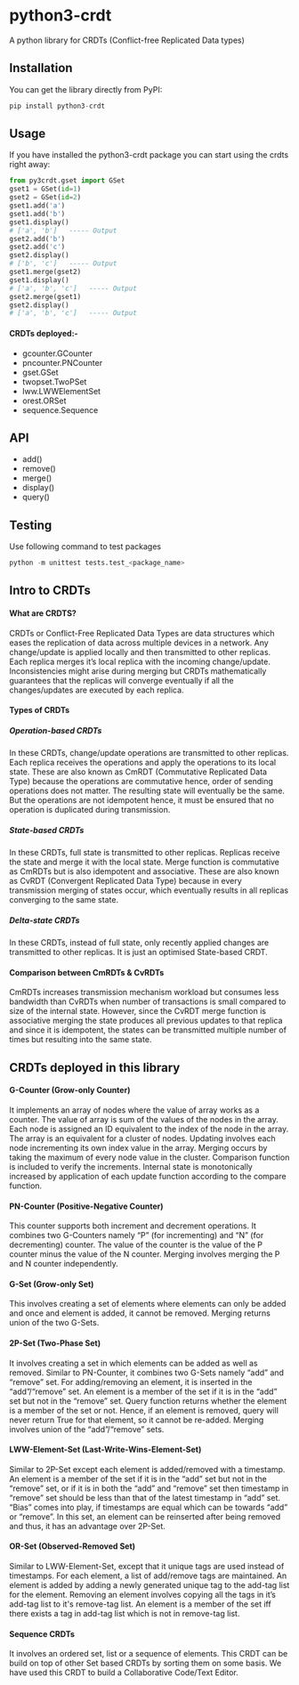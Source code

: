 # python3-crdt
A python library for CRDTs (Conflict-free Replicated Data types)

## Installation
You can get the library directly from PyPI:

```python
pip install python3-crdt
```

## Usage
If you have installed the python3-crdt package you can start using the crdts right away:
```python
from py3crdt.gset import GSet
gset1 = GSet(id=1)
gset2 = GSet(id=2)
gset1.add('a')
gset1.add('b')
gset1.display()
# ['a', 'b']   ----- Output
gset2.add('b')
gset2.add('c')
gset2.display()
# ['b', 'c']   ----- Output
gset1.merge(gset2)   
gset1.display()
# ['a', 'b', 'c']   ----- Output
gset2.merge(gset1)
gset2.display()
# ['a', 'b', 'c']   ----- Output
```

#### CRDTs deployed:-
- gcounter.GCounter
- pncounter.PNCounter
- gset.GSet
- twopset.TwoPSet
- lww.LWWElementSet
- orest.ORSet
- sequence.Sequence

## API
- add()
- remove()
- merge()
- display()
- query()
  
## Testing
Use following command to test packages
```python
python -m unittest tests.test_<package_name>
```  
## Intro to CRDTs
#### What are CRDTS?
CRDTs or Conflict-Free Replicated Data Types are data structures which eases the replication of data across multiple devices in a network. Any change/update is applied locally and then transmitted to other replicas. Each replica merges it’s local replica with the incoming change/update. Inconsistencies might arise during merging but CRDTs mathematically guarantees that the replicas will converge eventually if all the changes/updates are executed by each replica. 

#### Types of CRDTs

##### Operation-based CRDTs
In these CRDTs, change/update operations are transmitted to other replicas. Each replica receives the operations and apply the operations to its local state. These are also known as CmRDT (Commutative Replicated Data Type) because the operations are commutative hence, order of sending operations does not matter. The resulting state will eventually be the same. But the operations are not idempotent hence, it must be ensured that no operation is duplicated during transmission.

##### State-based CRDTs
In these CRDTs, full state is transmitted to other replicas. Replicas receive the state and merge it with the local state. Merge function is commutative as CmRDTs but is also idempotent and associative. These are also known as CvRDT (Convergent Replicated Data Type) because in  every transmission merging of states occur, which eventually results in all replicas converging to the same state.

##### Delta-state CRDTs
In these CRDTs, instead of full state, only recently applied changes are transmitted to other replicas. It is just an optimised State-based CRDT.

#### Comparison between CmRDTs & CvRDTs
CmRDTs increases transmission mechanism workload but consumes less bandwidth than CvRDTs when number of transactions is small compared to size of the internal state. However, since the CvRDT merge function is associative merging the state produces all previous updates to that replica and since it is idempotent, the states can be transmitted multiple number of times but resulting into the same state.

## CRDTs deployed in this library

#### G-Counter (Grow-only Counter)
It implements an array of nodes where the value of array works as a counter. The value of array is sum of the values of the nodes in the array. Each node is assigned an ID equivalent to the index of the node in the array. The array is an equivalent for a cluster of nodes. Updating involves each node incrementing its own index value in the array. Merging occurs by taking the maximum of every node value in the cluster. Comparison function is included to verify the increments. Internal state is monotonically increased by application of each update function according to the compare function.

#### PN-Counter (Positive-Negative Counter)
This counter supports both increment and decrement operations. It combines two G-Counters namely “P” (for incrementing) and “N” (for decrementing) counter. The value of the counter is the value of the P counter minus the value of the N counter. Merging involves merging the P and N counter independently.

#### G-Set (Grow-only Set)
This involves creating a set of elements where elements can only be added and once and element is added, it cannot be removed. Merging returns union of the two G-Sets.

#### 2P-Set (Two-Phase Set)
It involves creating a set in which elements can be added as well as removed. Similar to PN-Counter, it combines two G-Sets namely “add” and “remove” set. For adding/removing an element, it is inserted in the “add”/“remove” set. An element is a member of the set if it is in the “add” set but not in the “remove” set. Query function returns whether the element is a member of the set or not. Hence, if an element is removed, query will never return True for that element, so it cannot be re-added. Merging involves union of the “add”/“remove” sets.

#### LWW-Element-Set (Last-Write-Wins-Element-Set)
Similar to 2P-Set except each element is added/removed with a timestamp. An element is a member of the set if it is in the “add” set but not in the “remove” set, or if it is in both the “add” and “remove” set then timestamp in “remove” set should be less than that of the latest timestamp in “add” set. “Bias” comes into play, if timestamps are equal which can be towards “add” or “remove”. In this set, an element can be reinserted after being removed and thus, it has an advantage over 2P-Set.

#### OR-Set (Observed-Removed Set)
Similar to LWW-Element-Set, except that it unique tags are used instead of timestamps. For each element, a list of add/remove tags are maintained. An element is added by adding a newly generated unique tag to the add-tag list for the element. Removing an element involves copying all the tags in it’s add-tag list to it's remove-tag list. An element is a member of the set iff there exists a tag in add-tag list which is not in remove-tag list.

#### Sequence CRDTs
It involves an ordered set, list or a sequence of elements. This CRDT can be build on top of other Set based CRDTs by sorting them on some basis. 
We have used this CRDT to build a Collaborative Code/Text Editor.
